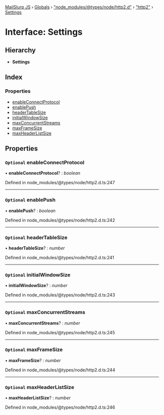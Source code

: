 [MailSlurp JS](../README.md) › [Globals](../globals.md) › ["node_modules/@types/node/http2.d"](../modules/_node_modules__types_node_http2_d_.md) › ["http2"](../modules/_node_modules__types_node_http2_d_._http2_.md) › [Settings](_node_modules__types_node_http2_d_._http2_.settings.md)

# Interface: Settings

## Hierarchy

* **Settings**

## Index

### Properties

* [enableConnectProtocol](_node_modules__types_node_http2_d_._http2_.settings.md#optional-enableconnectprotocol)
* [enablePush](_node_modules__types_node_http2_d_._http2_.settings.md#optional-enablepush)
* [headerTableSize](_node_modules__types_node_http2_d_._http2_.settings.md#optional-headertablesize)
* [initialWindowSize](_node_modules__types_node_http2_d_._http2_.settings.md#optional-initialwindowsize)
* [maxConcurrentStreams](_node_modules__types_node_http2_d_._http2_.settings.md#optional-maxconcurrentstreams)
* [maxFrameSize](_node_modules__types_node_http2_d_._http2_.settings.md#optional-maxframesize)
* [maxHeaderListSize](_node_modules__types_node_http2_d_._http2_.settings.md#optional-maxheaderlistsize)

## Properties

### `Optional` enableConnectProtocol

• **enableConnectProtocol**? : *boolean*

Defined in node_modules/@types/node/http2.d.ts:247

___

### `Optional` enablePush

• **enablePush**? : *boolean*

Defined in node_modules/@types/node/http2.d.ts:242

___

### `Optional` headerTableSize

• **headerTableSize**? : *number*

Defined in node_modules/@types/node/http2.d.ts:241

___

### `Optional` initialWindowSize

• **initialWindowSize**? : *number*

Defined in node_modules/@types/node/http2.d.ts:243

___

### `Optional` maxConcurrentStreams

• **maxConcurrentStreams**? : *number*

Defined in node_modules/@types/node/http2.d.ts:245

___

### `Optional` maxFrameSize

• **maxFrameSize**? : *number*

Defined in node_modules/@types/node/http2.d.ts:244

___

### `Optional` maxHeaderListSize

• **maxHeaderListSize**? : *number*

Defined in node_modules/@types/node/http2.d.ts:246
